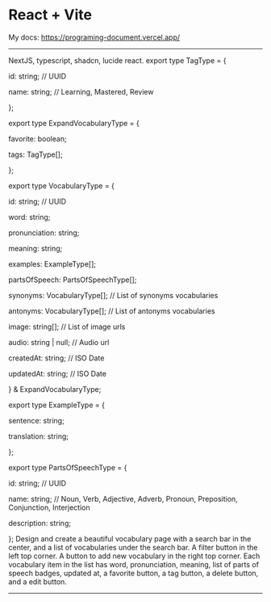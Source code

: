 # React + Vite

My docs: https://programing-document.vercel.app/

---

NextJS, typescript, shadcn, lucide react.
export type TagType = {

id: string; // UUID

name: string; // Learning, Mastered, Review

};

export type ExpandVocabularyType = {

favorite: boolean;

tags: TagType[];

};

export type VocabularyType = {

id: string; // UUID

word: string;

pronunciation: string;

meaning: string;

examples: ExampleType[];

partsOfSpeech: PartsOfSpeechType[];

synonyms: VocabularyType[]; // List of synonyms vocabularies

antonyms: VocabularyType[]; // List of antonyms vocabularies

image: string[]; // List of image urls

audio: string | null; // Audio url

createdAt: string; // ISO Date

updatedAt: string; // ISO Date

} & ExpandVocabularyType;

export type ExampleType = {

sentence: string;

translation: string;

};

export type PartsOfSpeechType = {

id: string; // UUID

name: string; // Noun, Verb, Adjective, Adverb, Pronoun, Preposition, Conjunction, Interjection

description: string;

};
Design and create a beautiful vocabulary page with a search bar in the center, and a list of vocabularies under the search bar. A filter button in the left top corner. A button to add new vocabulary in the right top corner.
Each vocabulary item in the list has word, pronunciation, meaning, list of parts of speech badges, updated at, a favorite button, a tag button, a delete button, and a edit button.

---
